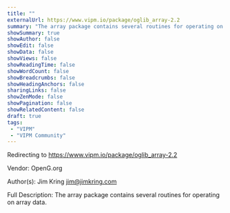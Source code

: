 ```yaml
---
title: ""
externalUrl: https://www.vipm.io/package/oglib_array-2.2
summary: "The array package contains several routines for operating on array data.."
showSummary: true
showAuthor: false
showEdit: false
showData: false
showViews: false
showReadingTime: false
showWordCount: false
showBreadcrumbs: false
showHeadingAnchors: false
sharingLinks: false
showZenMode: false
showPagination: false
showRelatedContent: false
draft: true
tags:
 - "VIPM"
 - "VIPM Community"
---
```


Redirecting to https://www.vipm.io/package/oglib_array-2.2

Vendor: OpenG.org

Author(s): Jim Kring <jim@jimkring.com>
 
Full Description:
The array package contains several routines for operating on array data.